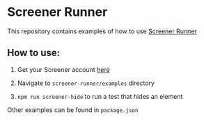 # Screener Runner
This repository contains examples of how to use [Screener Runner](https://github.com/screener-io/screener-runner)

## How to use:

1. Get your Screener account [here](https://screener.io/)

2. Navigate to `screener-runner/examples` directory

3. `npm run screener-hide` to run a test that hides an element

Other examples can be found in `package.json`